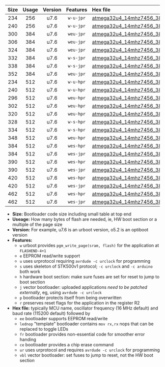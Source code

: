 |Size|Usage|Version|Features|Hex file|
|:-:|:-:|:-:|:-:|:--|
|234|256|u7.6|`w-u-jpr`|[atmega32u4_14mhz7456_38400bps_ur_vbl.hex](https://raw.githubusercontent.com/stefanrueger/urboot/main/atmega32u4_14mhz7456_38400bps_ur_vbl.hex)|
|240|256|u7.6|`w-u-jpr`|[atmega32u4_14mhz7456_38400bps_lednop_ur_vbl.hex](https://raw.githubusercontent.com/stefanrueger/urboot/main/atmega32u4_14mhz7456_38400bps_lednop_ur_vbl.hex)|
|300|384|u7.6|`weu-jpr`|[atmega32u4_14mhz7456_38400bps_ee_ur_vbl.hex](https://raw.githubusercontent.com/stefanrueger/urboot/main/atmega32u4_14mhz7456_38400bps_ee_ur_vbl.hex)|
|306|384|u7.6|`weu-jpr`|[atmega32u4_14mhz7456_38400bps_ee_lednop_ur_vbl.hex](https://raw.githubusercontent.com/stefanrueger/urboot/main/atmega32u4_14mhz7456_38400bps_ee_lednop_ur_vbl.hex)|
|324|384|u7.6|`weu-jpr`|[atmega32u4_14mhz7456_38400bps_ee_lednop_fr_ur_vbl.hex](https://raw.githubusercontent.com/stefanrueger/urboot/main/atmega32u4_14mhz7456_38400bps_ee_lednop_fr_ur_vbl.hex)|
|332|384|u7.6|`w-s-jpr`|[atmega32u4_14mhz7456_38400bps_vbl.hex](https://raw.githubusercontent.com/stefanrueger/urboot/main/atmega32u4_14mhz7456_38400bps_vbl.hex)|
|338|384|u7.6|`w-s-jpr`|[atmega32u4_14mhz7456_38400bps_lednop_vbl.hex](https://raw.githubusercontent.com/stefanrueger/urboot/main/atmega32u4_14mhz7456_38400bps_lednop_vbl.hex)|
|352|384|u7.6|`weu-jpr`|[atmega32u4_14mhz7456_38400bps_ee_lednop_fr_ce_ur_vbl.hex](https://raw.githubusercontent.com/stefanrueger/urboot/main/atmega32u4_14mhz7456_38400bps_ee_lednop_fr_ce_ur_vbl.hex)|
|234|512|u7.6|`w-u-hpr`|[atmega32u4_14mhz7456_38400bps_ur.hex](https://raw.githubusercontent.com/stefanrueger/urboot/main/atmega32u4_14mhz7456_38400bps_ur.hex)|
|240|512|u7.6|`w-u-hpr`|[atmega32u4_14mhz7456_38400bps_lednop_ur.hex](https://raw.githubusercontent.com/stefanrueger/urboot/main/atmega32u4_14mhz7456_38400bps_lednop_ur.hex)|
|296|512|u7.6|`weu-hpr`|[atmega32u4_14mhz7456_38400bps_ee_ur.hex](https://raw.githubusercontent.com/stefanrueger/urboot/main/atmega32u4_14mhz7456_38400bps_ee_ur.hex)|
|302|512|u7.6|`weu-hpr`|[atmega32u4_14mhz7456_38400bps_ee_lednop_ur.hex](https://raw.githubusercontent.com/stefanrueger/urboot/main/atmega32u4_14mhz7456_38400bps_ee_lednop_ur.hex)|
|320|512|u7.6|`weu-hpr`|[atmega32u4_14mhz7456_38400bps_ee_lednop_fr_ur.hex](https://raw.githubusercontent.com/stefanrueger/urboot/main/atmega32u4_14mhz7456_38400bps_ee_lednop_fr_ur.hex)|
|328|512|u7.6|`w-s-hpr`|[atmega32u4_14mhz7456_38400bps.hex](https://raw.githubusercontent.com/stefanrueger/urboot/main/atmega32u4_14mhz7456_38400bps.hex)|
|334|512|u7.6|`w-s-hpr`|[atmega32u4_14mhz7456_38400bps_lednop.hex](https://raw.githubusercontent.com/stefanrueger/urboot/main/atmega32u4_14mhz7456_38400bps_lednop.hex)|
|348|512|u7.6|`weu-hpr`|[atmega32u4_14mhz7456_38400bps_ee_lednop_fr_ce_ur.hex](https://raw.githubusercontent.com/stefanrueger/urboot/main/atmega32u4_14mhz7456_38400bps_ee_lednop_fr_ce_ur.hex)|
|384|512|u7.6|`wes-hpr`|[atmega32u4_14mhz7456_38400bps_ee.hex](https://raw.githubusercontent.com/stefanrueger/urboot/main/atmega32u4_14mhz7456_38400bps_ee.hex)|
|384|512|u7.6|`wes-jpr`|[atmega32u4_14mhz7456_38400bps_ee_vbl.hex](https://raw.githubusercontent.com/stefanrueger/urboot/main/atmega32u4_14mhz7456_38400bps_ee_vbl.hex)|
|390|512|u7.6|`wes-hpr`|[atmega32u4_14mhz7456_38400bps_ee_lednop.hex](https://raw.githubusercontent.com/stefanrueger/urboot/main/atmega32u4_14mhz7456_38400bps_ee_lednop.hex)|
|390|512|u7.6|`wes-jpr`|[atmega32u4_14mhz7456_38400bps_ee_lednop_vbl.hex](https://raw.githubusercontent.com/stefanrueger/urboot/main/atmega32u4_14mhz7456_38400bps_ee_lednop_vbl.hex)|
|420|512|u7.6|`wes-hpr`|[atmega32u4_14mhz7456_38400bps_ee_lednop_fr.hex](https://raw.githubusercontent.com/stefanrueger/urboot/main/atmega32u4_14mhz7456_38400bps_ee_lednop_fr.hex)|
|420|512|u7.6|`wes-jpr`|[atmega32u4_14mhz7456_38400bps_ee_lednop_fr_vbl.hex](https://raw.githubusercontent.com/stefanrueger/urboot/main/atmega32u4_14mhz7456_38400bps_ee_lednop_fr_vbl.hex)|
|462|512|u7.6|`wes-hpr`|[atmega32u4_14mhz7456_38400bps_ee_lednop_fr_ce.hex](https://raw.githubusercontent.com/stefanrueger/urboot/main/atmega32u4_14mhz7456_38400bps_ee_lednop_fr_ce.hex)|
|462|512|u7.6|`wes-jpr`|[atmega32u4_14mhz7456_38400bps_ee_lednop_fr_ce_vbl.hex](https://raw.githubusercontent.com/stefanrueger/urboot/main/atmega32u4_14mhz7456_38400bps_ee_lednop_fr_ce_vbl.hex)|

- **Size:** Bootloader code size including small table at top end
- **Useage:** How many bytes of flash are needed, ie, HW boot section or a multiple of the page size
- **Version:** For example, u7.6 is an urboot version, o5.2 is an optiboot version
- **Features:**
  + `w` urboot provides `pgm_write_page(sram, flash)` for the application at `FLASHEND-4+1`
  + `e` EEPROM read/write support
  + `u` uses urprotocol requiring `avrdude -c urclock` for programming
  + `s` uses skeleton of STK500v1 protocol; `-c urclock` and `-c arduino` both work
  + `h` hardware boot section: make sure fuses are set for reset to jump to boot section
  + `j` vector bootloader: uploaded applications *need to be patched externally*, eg, using `avrdude -c urclock`
  + `p` bootloader protects itself from being overwritten
  + `r` preserves reset flags for the application in the register R2
- **Hex file:** typically MCU name, oscillator frequency (16 MHz default) and baud rate (115200 default) followed by
  + `ee` bootloader supports EEPROM read/write
  + `lednop` "template" bootloader contains `mov rx,rx` nops that can be replaced to toggle LEDs
  + `fr` bootloader provides non-essential code for smoother error handing
  + `ce` bootloader provides a chip erase command
  + `ur` uses urprotocol and requires `avrdude -c urclock` for programming
  + `vbl` vector bootloader: set fuses to jump to reset, not the HW boot section
